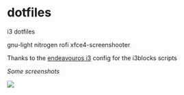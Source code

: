 # dotfiles
i3 dotfiles

gnu-light
nitrogen
rofi
xfce4-screenshooter

Thanks to the [endeavouros i3](https://github.com/endeavouros-team/endeavouros-i3wm-setup) config for the i3blocks scripts

_Some screenshots_

![](screenshot1)
